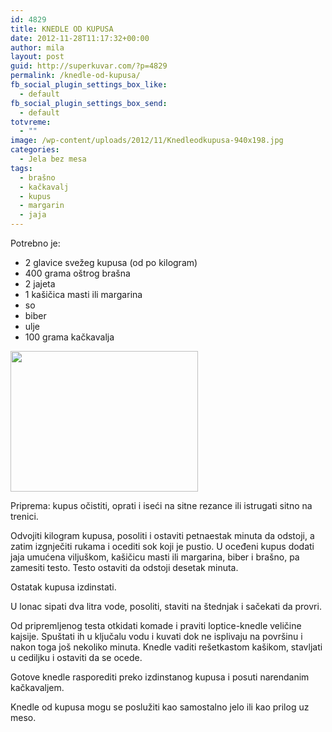 ```yaml
---
id: 4829
title: KNEDLE OD KUPUSA
date: 2012-11-28T11:17:32+00:00
author: mila
layout: post
guid: http://superkuvar.com/?p=4829
permalink: /knedle-od-kupusa/
fb_social_plugin_settings_box_like:
  - default
fb_social_plugin_settings_box_send:
  - default
totvreme:
  - ""
image: /wp-content/uploads/2012/11/Knedleodkupusa-940x198.jpg
categories:
  - Jela bez mesa
tags:
  - brašno
  - kačkavalj
  - kupus
  - margarin
  - jaja
---
```

Potrebno je:

  * 2 glavice svežeg kupusa (od po kilogram)
  * 400 grama oštrog brašna
  * 2 jajeta
  * 1 kašičica masti ili margarina
  * so
  * biber
  * ulje
  * 100 grama kačkavalja

<img class="alignnone size-medium wp-image-4830" title="Knedleodkupusa" src="//superkuvar.com/wp-content/uploads/2012/11/Knedleodkupusa-300x225.jpg" alt="" width="300" height="225" /> 

Priprema: kupus očistiti, oprati i iseći na sitne rezance ili istrugati sitno na trenici.

Odvojiti kilogram kupusa, posoliti i ostaviti petnaestak minuta da odstoji, a zatim izgnječiti rukama i ocediti sok koji je pustio. U oceđeni kupus dodati jaja umućena viljuškom, kašičicu masti ili margarina, biber i brašno, pa zamesiti testo. Testo ostaviti da odstoji desetak minuta.

Ostatak kupusa izdinstati.

U lonac sipati dva litra vode, posoliti, staviti na štednjak i sačekati da provri.

Od pripremljenog testa otkidati komade i praviti loptice-knedle veličine kajsije. Spuštati ih u ključalu vodu i kuvati dok ne isplivaju na površinu i nakon toga još nekoliko minuta. Knedle vaditi rešetkastom kašikom, stavljati u cediljku i ostaviti da se ocede.

Gotove knedle rasporediti preko izdinstanog kupusa i posuti narendanim kačkavaljem.

Knedle od kupusa mogu se poslužiti kao samostalno jelo ili kao prilog uz meso.